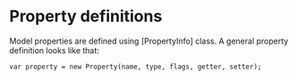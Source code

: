 [//]: # (20, Property definitions)

# Property definitions

Model properties are defined using [PropertyInfo] class. A general property
definition looks like that:

```
var property = new Property(name, type, flags, getter, setter);
```
